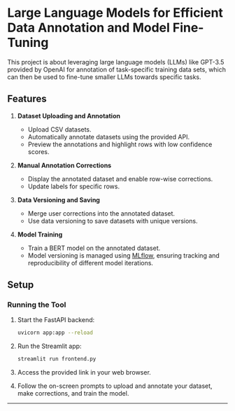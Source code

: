 # Large Language Models for Efficient Data Annotation and Model Fine-Tuning

This project is about leveraging large language models (LLMs) like GPT-3.5 provided by OpenAI for annotation of task-specific training data sets, which can then be used to fine-tune smaller LLMs towards specific tasks.

## Features

1. **Dataset Uploading and Annotation**
    - Upload CSV datasets.
    - Automatically annotate datasets using the provided API.
    - Preview the annotations and highlight rows with low confidence scores.
    
2. **Manual Annotation Corrections**
    - Display the annotated dataset and enable row-wise corrections.
    - Update labels for specific rows.
    
3. **Data Versioning and Saving**
    - Merge user corrections into the annotated dataset.
    - Use data versioning to save datasets with unique versions.
    
4. **Model Training**
    - Train a BERT model on the annotated dataset.
    - Model versioning is managed using [MLflow](https://mlflow.org/), ensuring tracking and reproducibility of different model iterations.

## Setup

### Running the Tool

1. Start the FastAPI backend:
    ```bash
    uvicorn app:app --reload
    ```

2. Run the Streamlit app:
    ```bash
    streamlit run frontend.py
    ```

3. Access the provided link in your web browser.

4. Follow the on-screen prompts to upload and annotate your dataset, make corrections, and train the model.


---
